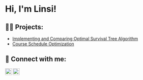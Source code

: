 <h1>Hi, I'm Linsi! <br/></h1>

<h2>👨‍💻 Projects:</h2>

- [Implementing and Comparing Optimal Survival Tree Algorithm](https://github.com/Linsi6280/Optimal-Survial-Tree-Algorithm)
- [Course Schedule Optimization](https://github.com/joshmadakor1/4chan-Image-Analysis-Middleware-C964)

<h2> 🤳 Connect with me:</h2>

[<img align="left" alt="JoshMadakor | LinkedIn" width="22px" src="https://cdn.jsdelivr.net/npm/simple-icons@v3/icons/linkedin.svg" />][linkedin]
[<img align="left" alt="JoshMadakor | Instagram" width="22px" src="https://cdn.jsdelivr.net/npm/simple-icons@v3/icons/instagram.svg" />][instagram]

[instagram]: https://www.instagram.com/linsiyei/
[linkedin]: https://www.linkedin.com/in/linsizhong
